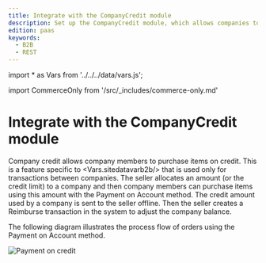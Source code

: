 ```yaml
---
title: Integrate with the CompanyCredit module
description: Set up the CompanyCredit module, which allows companies to make purchases on credit.
edition: paas
keywords:
  - B2B
  - REST
---
```


import * as Vars from '../../../data/vars.js';

import CommerceOnly from '/src/_includes/commerce-only.md'

<CommerceOnly />

# Integrate with the CompanyCredit module

Company credit allows company members to purchase items on credit. This is a feature specific to <Vars.sitedatavarb2b/> that is used only for transactions between companies. The seller allocates an amount (or the credit limit) to a company and then company members can purchase items using this amount with the Payment on Account method. The credit amount used by a company is sent to the seller offline. Then the seller creates a Reimburse transaction in the system to adjust the company balance.

The following diagram illustrates the process flow of orders using the Payment on Account method.

![Payment on credit](/../../_images/payment-on-credit.png)
